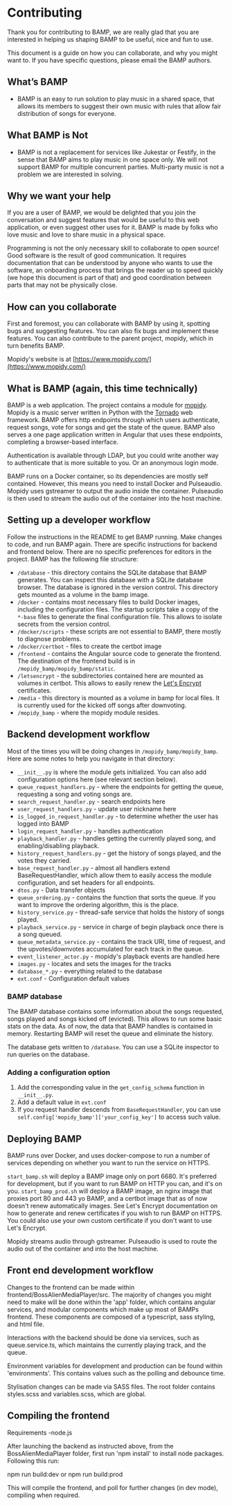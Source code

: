 Contributing
============

Thank you for contributing to BAMP, we are really glad that you are interested in helping us shaping BAMP to be useful, nice and fun to use.

This document is a guide on how you can collaborate, and why you might want to. If you have specific questions, please email the BAMP authors.

## What’s BAMP

- BAMP is an easy to run solution to play music in a shared space, that allows its members to suggest their own music with rules that allow fair distribution of songs for everyone.

## What BAMP is Not

- BAMP is not a replacement for services like Jukestar or Festify, in the sense that BAMP aims to play music in one space only. We will not support BAMP for multiple concurrent parties. Multi-party music is not a problem we are interested in solving.

## Why we want your help

If you are a user of BAMP, we would be delighted that you join the conversation and suggest features that would be useful to this web application, or even suggest other uses for it. BAMP is made by folks who love music and love to share music in a physical space.

Programming is not the only necessary skill to collaborate to open source! Good software is the result of good communication. It requires documentation that can be understood by anyone who wants to use the software, an onboarding process that brings the reader up to speed quickly (we hope this document is part of that) and good coordination between parts that may not be physically close.

## How can you collaborate

First and foremost, you can collaborate with BAMP by using it, spotting bugs and suggesting features. You can also fix bugs and implement these features. You can also contribute to the parent project, mopidy, which in turn benefits BAMP.

Mopidy's website is at [https://www.mopidy.com/](https://www.mopidy.com/)

## What is BAMP (again, this time technically)

BAMP is a web application. The project contains a module for [mopidy](https://www.mopidy.com/). Mopidy is a music server written in Python with the [Tornado](https://www.tornadoweb.org/) web framework. BAMP offers http endpoints through which users authenticate, request songs, vote for songs and get the state of the queue. BAMP also serves a one page application written in Angular that uses these endpoints, completing a browser-based interface.

Authentication is available through LDAP, but you could write another way to authenticate that is more suitable to you. Or an anonymous login mode.

BAMP runs on a Docker container, so its dependencies are mostly self contained. However, this means you need to install Docker and Pulseaudio. Mopidy uses gstreamer to output the audio inside the container. Pulseaudio is then used to stream the audio out of the container into the host machine.

## Setting up a developer workflow

Follow the instructions in the README to get BAMP running. Make changes to code, and run BAMP again. There are specific instructions for backend and frontend below. There are no specific preferences for editors in the project. BAMP has the following file structure:

- `/database` - this directory contains the SQLite database that BAMP generates. You can inspect this database with a SQLite database browser. The database is ignored in the version control. This directory gets mounted as a volume in the bamp image.
- `/docker` - contains most necessary files to build Docker images, including the configuration files. The startup scripts take a copy of the `*-base` files to generate the final configuration file. This allows to isolate secrets from the version control.
- `/docker/scripts` - these scripts are not essential to BAMP, there mostly to diagnose problems.
- `/docker/certbot` - files to create the certbot image
- `/frontend` - contains the Angular source code to generate the frontend. The destination of the frontend build is in `/mopidy_bamp/mopidy_bamp/static`.
- `/letsencrypt` - the subdirectories contained here are mounted as volumes in certbot. This allows to easily renew the [Let's Encrypt](https://letsencrypt.org/) certificates.
- `/media` - this directory is mounted as a volume in bamp for local files. It is currently used for the kicked off songs after downvoting.
- `/mopidy_bamp` - where the mopidy module resides.

## Backend development workflow

Most of the times you will be doing changes in `/mopidy_bamp/mopidy_bamp`. Here are some notes to help you navigate in that directory:

- `__init__.py` is where the module gets initialized. You can also add configuration options here (see relevant section below).
- `queue_request_handlers.py` - where the endpoints for getting the queue, requesting a song and voting songs are.
- `search_request_handler.py` - search endpoints here
- `user_request_handlers.py` - update user nickname here
- `is_logged_in_request_handler.py` - to determine whether the user has logged into BAMP
- `login_request_handler.py` - handles authentication
- `playback_handler.py` - handles getting the currently played song, and enabling/disabling playback.
- `history_request_handlers.py` - get the history of songs played, and the votes they carried.
- `base_request_handler.py` - almost all handlers extend BaseRequestHandler, which allow them to easily access the module configuration, and set headers for all endpoints.
- `dtos.py` - Data transfer objects
- `queue_ordering.py` - contains the function that sorts the queue. If you want to improve the ordering algorithm, this is the place.
- `history_service.py` - thread-safe service that holds the history of songs played.
- `playback_service.py` - service in charge of begin playback once there is a song queued.
- `queue_metadata_service.py` - contains the track URI, time of request, and the upvotes/downvotes accumulated for each track in the queue.
- `event_listener_actor.py` - mopidy's playback events are handled here
- `images.py` - locates and sets the images for the tracks
- `database_*.py` - everything related to the database
- `ext.conf` - Configuration default values

### BAMP database

The BAMP database contains some information about the songs requested, songs played and songs kicked off (evicted). This allows to run some basic stats on the data. As of now, the data that BAMP handles is contained in memory. Restarting BAMP will reset the queue and eliminate the history.

The database gets written to `/database`. You can use a SQLite inspector to run queries on the database.

### Adding a configuration option

1. Add the corresponding value in the `get_config_schema` function in `__init__.py`.
2. Add a default value in `ext.conf`
3. If you request handler descends from `BaseRequestHandler`, you can use `self.config['mopidy_bamp']['your_config_key']` to access such value.

## Deploying BAMP

BAMP runs over Docker, and uses docker-compose to run a number of services depending on whether you want to run the service on HTTPS.

`start_bamp.sh` will deploy a BAMP image only on port 6680. It's preferred for development, but if you want to run BAMP on HTTP you can, and it's on you.
`start_bamp_prod.sh` will deploy a BAMP image, an nginx image that proxies port 80 and 443 yo BAMP, and a certbot image that as of now doesn't renew automatically images. See Let's Encrypt documentation on how to generate and renew certificates if you wish to run BAMP on HTTPS. You could also use your own custom certificate if you don't want to use Let's Encrypt.

Mopidy streams audio through gstreamer. Pulseaudio is used to route the audio out of the container and into the host machine.

## Front end development workflow

Changes to the frontend can be made within frontend/BossAlienMediaPlayer/src. The majority of changes you might need to make will be done within the 'app' folder, which contains angular services, and modular components which make up most of BAMPs frontend. These components are composed of a typescript, sass styling, and html file. 

Interactions with the backend should be done via services, such as queue.service.ts, which maintains the currently playing track, and the queue. 

Environment variables for development and production can be found within 'environments'. This contains values such as the polling and debounce time.

Stylisation changes can be made via SASS files. The root folder contains styles.scss and variables.scss, which are global.  

## Compiling the frontend

Requirements
-node.js

After launching the backend as instructed above, from the BossAlienMediaPlayer folder, first run 'npm install' to install node packages. Following this run:

npm run build:dev
or
npm run build:prod

This will compile the frontend, and poll for further changes (in dev mode), compiling when required.
